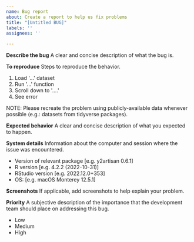 ```yaml
---
name: Bug report
about: Create a report to help us fix problems
title: "[Untitled BUG]"
labels: ''
assignees: ''

---
```


**Describe the bug**
A clear and concise description of what the bug is.

**To reproduce**
Steps to reproduce the behavior. 
1. Load '...' dataset
2. Run '...' function
3. Scroll down to '....'
4. See error

NOTE: Please recreate the problem using publicly-available data whenever possible (e.g.: datasets from tidyverse packages). 

**Expected behavior**
A clear and concise description of what you expected to happen.

**System details**
Information about the computer and session where the issue was encountered.
 - Version of relevant package [e.g. y2artisan 0.6.1] 
 - R version [e.g. 4.2.2 (2022-10-31)]
 - RStudio version [e.g. 2022.12.0+353]
 - OS: [e.g. macOS Monterey 12.5.1]

**Screenshots**
If applicable, add screenshots to help explain your problem.

**Priority**
A subjective description of the importance that the development team should place on addressing this bug.
 - Low
 - Medium
 - High
